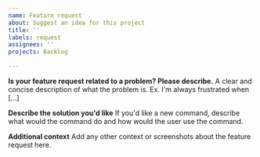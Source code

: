 ```yaml
---
name: Feature request
about: Suggest an idea for this project
title: ''
labels: request
assignees: ''
projects: Backlog

---
```


**Is your feature request related to a problem? Please describe.**
A clear and concise description of what the problem is. Ex. I'm always frustrated when [...]

**Describe the solution you'd like**
If you'd like a new command, describe what would the command do and how would the user use the command.

**Additional context**
Add any other context or screenshots about the feature request here.
